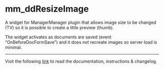# mm_ddResizeImage

A widget for ManagerManager plugin that allows image size to be changed (TV) so it is possible to create a little preview (thumb).

The widget activates as documents are saved (event “OnBeforeDocFormSave”) and it does not recreate images so server load is minimal.
___
Visit the following [link](http://code.divandesign.biz/modx/mm_ddresizeimage) to read the documentation, instructions & changelog.